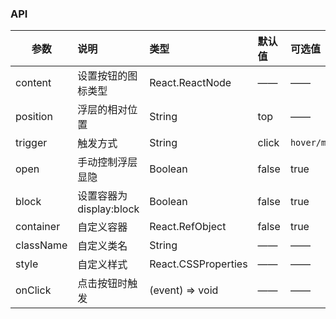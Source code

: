 ### API

| 参数         |说明        |类型 |默认值 |可选值 |
| ------------ | :----------------|:------- | :----- | :----- |
| content         |设置按钮的图标类型 |React.ReactNode |—— |—— |
| position |浮层的相对位置 |String |top |——|
| trigger      |触发方式  |String |click |`hover/manual` |
| open      |手动控制浮层显隐  |Boolean |false |true |
| block      |设置容器为display:block  |Boolean |false |true |
| container      |自定义容器  |React.RefObject<Element> |false |true |
| className      |自定义类名  |String |—— |—— |
| style      |自定义样式  |React.CSSProperties |—— |—— |
| onClick    | 点击按钮时触发 |       (event) => void |—— |—— |

